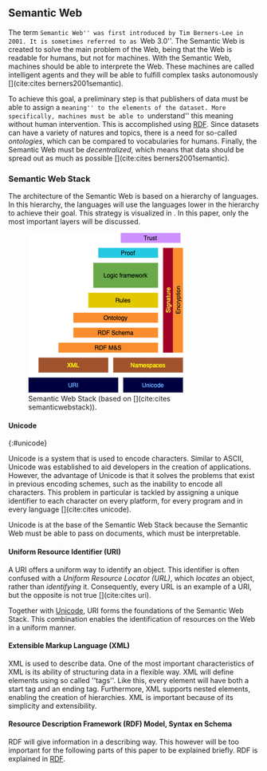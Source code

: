 ## Semantic Web
The term ``Semantic Web'' was first introduced by Tim Berners-Lee in 2001. It is sometimes referred to as ``Web 3.0''. The Semantic Web is created to solve the main problem of the Web, being that the Web is readable for humans, but not for machines. With the Semantic Web, machines should be able to interprete the Web. These machines are called intelligent agents and they will be able to fulfill complex tasks autonomously [](cite:cites berners2001semantic). 

To achieve this goal, a preliminary step is that publishers of data must be able to assign a ``meaning'' to the elements of the dataset. More specifically, machines must be able to ``understand'' this meaning without human intervention. This is accomplished using [RDF](#formatting-RDF). Since datasets can have a variety of natures and topics, there is a need for so-called *ontologies*, which can be compared to vocabularies for humans. Finally, the Semantic Web must be *decentralized*,  which means that data should be spread out as much as possible [](cite:cites berners2001semantic). 

### Semantic Web Stack

The architecture of the Semantic Web is based on a hierarchy of languages. In this hierarchy, the languages will use the languages lower in the hierarchy to achieve their goal. This strategy is visualized in [](#semanticstack). In this paper, only the most important layers will be discussed.

<figure id="semanticstack">
<img src="images/Semantic-Web-Stack.png" alt="[Semantic Web Stack]">
<figcaption markdown="block">
Semantic Web Stack (based on [](cite:cites semanticwebstack)).
</figcaption>
</figure>

#### Unicode
{:#unicode}

Unicode is a system that is used to encode characters. Similar to ASCII, Unicode was established to aid developers in the creation of applications. However, the advantage of Unicode is that it solves the problems that exist in previous encoding schemes, such as the inability to encode all characters. This problem in particular is tackled by assigning a unique identifier to each character on every platform, for every program and in every language [](cite:cites unicode).

Unicode is at the base of the Semantic Web Stack because the Semantic Web must be able to pass on documents, which must be interpretable.

#### Uniform Resource Identifier (URI)

A URI offers a uniform way to identify an object. This identifier is often confused with a *Uniform Resource Locator (URL)*, which *locates* an object, rather than *identifying* it. Consequently, every URL is an example of a URI, but the opposite is not true [](cite:cites uri).

Together with [Unicode](#unicode), URI forms the foundations of the Semantic Web Stack. This combination enables the identification of resources on the Web in a uniform manner.

#### Extensible Markup Language (XML)

XML is used to describe data. One of the most important characteristics of XML is its ability of structuring data in a flexible way. XML will define elements using so called ''tags''. Like this, every element will have both a start tag and an ending tag. Furthermore, XML supports nested elements, enabling the creation of hierarchies. XML is important because of its simplicity and extensibility.

#### Resource Description Framework (RDF) Model, Syntax en Schema

RDF will give information in a describing way. This however will be too important for the following parts of this paper to be explained briefly. RDF is explained in [RDF](#formatting-RDF).
